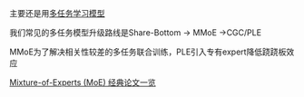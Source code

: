 


主要还是用[多任务学习模型](../../1.%20Major%20goals/Intelligence/Machine%20learning/General%20Multi-Task%20Learning/Special%20Multi-Task%20Learning/Special%20multi-task%20learning.md)

我们常见的多任务模型升级路线是Share-Bottom -> MMoE ->CGC/PLE

MMoE为了解决相关性较差的多任务联合训练，PLE引入专有expert降低跷跷板效应

[Mixture-of-Experts (MoE) 经典论文一览](https://zhuanlan.zhihu.com/p/542465517)